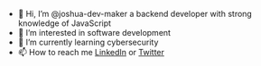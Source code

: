 - 👋 Hi, I’m @joshua-dev-maker a backend developer with strong knowledge of JavaScript 
- 👀 I’m interested in software development 
- 🌱 I’m currently learning cybersecurity 
- 📫 How to reach me [LinkedIn](https://linkedin.com/in/joshua-ojo-oluwatobi) or [Twitter](twitter.com/misterOluwa)

<!---
joshua-dev-maker/joshua-dev-maker is a ✨ special ✨ repository because its `README.md` (this file) appears on your GitHub profile.
You can click the Preview link to take a look at your changes.
--->
